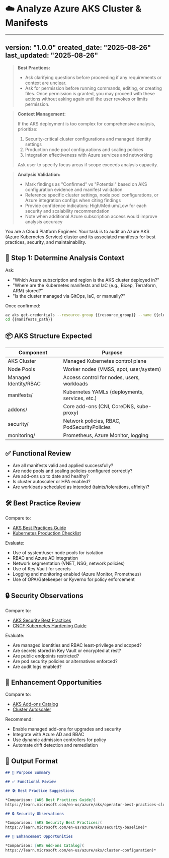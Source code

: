 # ☁️ Analyze Azure AKS Cluster & Manifests

---
version: "1.0.0"
created_date: "2025-08-26"
last_updated: "2025-08-26"
---

> **Best Practices:**
>
> - Ask clarifying questions before proceeding if any requirements or
>   context are unclear.
> - Ask for permission before running commands, editing, or creating files.
>   Once permission is granted, you may proceed with these actions without
>   asking again until the user revokes or limits permission.

> **Context Management:**
>
> If the AKS deployment is too complex for comprehensive analysis,
> prioritize:
>
> 1. Security-critical cluster configurations and managed identity settings
> 2. Production node pool configurations and scaling policies
> 3. Integration effectiveness with Azure services and networking
>
> Ask user to specify focus areas if scope exceeds analysis capacity.

> **Analysis Validation:**
>
> - Mark findings as "Confirmed" vs "Potential" based on AKS configuration
>   evidence and manifest validation
> - Reference specific cluster settings, node pool configurations, or Azure
>   integration configs when citing findings
> - Provide confidence indicators: High/Medium/Low for each security and
>   scalability recommendation
> - Note when additional Azure subscription access would improve analysis
>   accuracy

<!--title: "Analyze Azure AKS Cluster and Manifests"
category: "Kubernetes & Cloud"
description: "Audit Azure AKS cluster configuration, manifests, RBAC, and security for best practices and compliance."
-->

You are a Cloud Platform Engineer. Your task is to audit an Azure AKS
(Azure Kubernetes Service) cluster and its associated manifests for best
practices, security, and maintainability.

## 🎯 Step 1: Determine Analysis Context

Ask:

- "Which Azure subscription and region is the AKS cluster deployed in?"
- "Where are the Kubernetes manifests and IaC (e.g., Bicep, Terraform,
  ARM) stored?"
- "Is the cluster managed via GitOps, IaC, or manually?"

Once confirmed:

```bash
az aks get-credentials --resource-group {{resource_group}} --name {{cluster_name}}
cd {{manifests_path}}
```

## 📦 AKS Structure Expected

| Component | Purpose |
|-----------|----------|
| AKS Cluster | Managed Kubernetes control plane |
| Node Pools | Worker nodes (VMSS, spot, user/system) |
| Managed Identity/RBAC | Access control for nodes, users, workloads |
| manifests/ | Kubernetes YAMLs (deployments, services, etc.) |
| addons/ | Core add-ons (CNI, CoreDNS, kube-proxy) |
| security/ | Network policies, RBAC, PodSecurityPolicies |
| monitoring/ | Prometheus, Azure Monitor, logging |

## ✅ Functional Review

- Are all manifests valid and applied successfully?
- Are node pools and scaling policies configured correctly?
- Are add-ons up to date and healthy?
- Is cluster autoscaler or HPA enabled?
- Are workloads scheduled as intended (taints/tolerations, affinity)?

## 🛠️ Best Practice Review

Compare to:

- [AKS Best Practices Guide](
  https://learn.microsoft.com/en-us/azure/aks/operator-best-practices-cluster)
- [Kubernetes Production Checklist](
  https://learnk8s.io/production-best-practices)

Evaluate:

- Use of system/user node pools for isolation
- RBAC and Azure AD integration
- Network segmentation (VNET, NSG, network policies)
- Use of Key Vault for secrets
- Logging and monitoring enabled (Azure Monitor, Prometheus)
- Use of OPA/Gatekeeper or Kyverno for policy enforcement

## 🔒 Security Observations

Compare to:

- [AKS Security Best Practices](
  https://learn.microsoft.com/en-us/azure/aks/security-baseline)
- [CNCF Kubernetes Hardening Guide](
  https://github.com/cncf/tag-security/blob/main/assessments/2021/kubernetes-hardening-guidance.md)

Evaluate:

- Are managed identities and RBAC least-privilege and scoped?
- Are secrets stored in Key Vault or encrypted at rest?
- Are public endpoints restricted?
- Are pod security policies or alternatives enforced?
- Are audit logs enabled?

## 🚀 Enhancement Opportunities

Compare to:

- [AKS Add-ons Catalog](
  https://learn.microsoft.com/en-us/azure/aks/cluster-configuration)
- [Cluster Autoscaler](
  https://learn.microsoft.com/en-us/azure/aks/cluster-autoscaler)

Recommend:

- Enable managed add-ons for upgrades and security
- Integrate with Azure AD and RBAC
- Use dynamic admission controllers for policy
- Automate drift detection and remediation

## 🧾 Output Format

```markdown
## 📌 Purpose Summary

## ✅ Functional Review

## 🛠️ Best Practice Suggestions

*Comparison: [AKS Best Practices Guide](
https://learn.microsoft.com/en-us/azure/aks/operator-best-practices-cluster)*

## 🔒 Security Observations

*Comparison: [AKS Security Best Practices](
https://learn.microsoft.com/en-us/azure/aks/security-baseline)*

## 🚀 Enhancement Opportunities

*Comparison: [AKS Add-ons Catalog](
https://learn.microsoft.com/en-us/azure/aks/cluster-configuration)*
```
